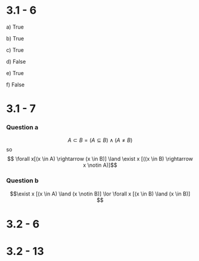# 3.1 - 6
a) True

b) True 

c) True

d) False

e) True

f) False

# 3.1 - 7
### Question a
$$A \subset B = (A \subseteq B) \land (A \neq B)$$
so
$$ \forall x[(x \in A) \rightarrow (x \in B)] \land \exist x [((x \in B) \rightarrow x \notin A)]$$


### Question b

$$\exist x [(x \in A) \land (x \notin B)] \lor \forall x [(x \in B) \land (x \in B)] $$ 

# 3.2 - 6



# 3.2 - 13